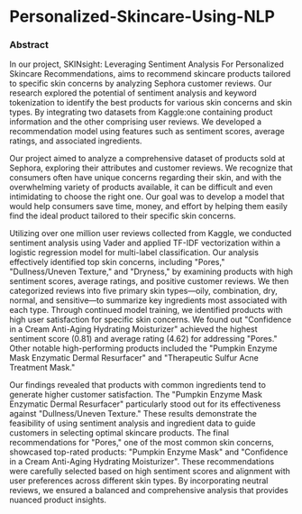 # Personalized-Skincare-Using-NLP

### Abstract
In our project, SKINsight: Leveraging Sentiment Analysis For Personalized Skincare Recommendations, aims to recommend skincare products tailored to specific skin concerns by analyzing Sephora customer reviews. Our research explored the potential of sentiment analysis and keyword tokenization to identify the best products for various skin concerns and skin types. By integrating two datasets from Kaggle:one containing product information and the other comprising user reviews. We developed a recommendation model using features such as sentiment scores, average ratings, and associated ingredients.

Our project aimed to analyze a comprehensive dataset of products sold at Sephora, exploring their attributes and customer reviews. We recognize that consumers often have unique concerns regarding their skin, and with the overwhelming variety of products available, it can be difficult and even intimidating to choose the right one. Our goal was to develop a model that would help consumers save time, money, and effort by helping them easily find the ideal product tailored to their specific skin concerns.

Utilizing over one million user reviews collected from Kaggle, we conducted sentiment analysis using Vader and applied TF-IDF vectorization within a logistic regression model for multi-label classification. Our analysis effectively identified top skin concerns, including "Pores," "Dullness/Uneven Texture," and "Dryness," by examining products with high sentiment scores, average ratings, and positive customer reviews. We then categorized reviews into five primary skin types—oily, combination, dry, normal, and sensitive—to summarize key ingredients most associated with each type. Through continued model training, we identified products with high user satisfaction for specific skin concerns. We found out "Confidence in a Cream Anti-Aging Hydrating Moisturizer" achieved the highest sentiment score (0.81) and average rating (4.62) for addressing "Pores." Other notable high-performing products included the "Pumpkin Enzyme Mask Enzymatic Dermal Resurfacer" and "Therapeutic Sulfur Acne Treatment Mask."

Our findings revealed that products with common ingredients tend to generate higher customer satisfaction. The "Pumpkin Enzyme Mask Enzymatic Dermal Resurfacer" particularly stood out for its effectiveness against "Dullness/Uneven Texture." These results demonstrate the feasibility of using sentiment analysis and ingredient data to guide customers in selecting optimal skincare products. The final recommendations for "Pores," one of the most common skin concerns, showcased top-rated products: "Pumpkin Enzyme Mask" and "Confidence in a Cream Anti-Aging Hydrating Moisturizer". These recommendations were carefully selected based on high sentiment scores and alignment with user preferences across different skin types. By incorporating neutral reviews, we ensured a balanced and comprehensive analysis that provides nuanced product insights.

